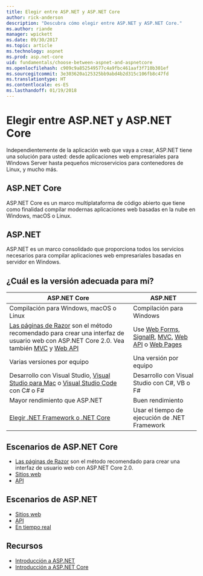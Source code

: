 ```yaml
---
title: Elegir entre ASP.NET y ASP.NET Core
author: rick-anderson
description: "Descubra cómo elegir entre ASP.NET y ASP.NET Core."
ms.author: riande
manager: wpickett
ms.date: 09/30/2017
ms.topic: article
ms.technology: aspnet
ms.prod: asp.net-core
uid: fundamentals/choose-between-aspnet-and-aspnetcore
ms.openlocfilehash: c909c9a852549577c4a9fbc461aaf3f710b301ef
ms.sourcegitcommit: 3e303620a125325bb9abd4b2d315c106fb8c47fd
ms.translationtype: HT
ms.contentlocale: es-ES
ms.lasthandoff: 01/19/2018
---
```

# <a name="choose-between-aspnet-and-aspnet-core"></a>Elegir entre ASP.NET y ASP.NET Core 

Independientemente de la aplicación web que vaya a crear, ASP.NET tiene una solución para usted: desde aplicaciones web empresariales para Windows Server hasta pequeños microservicios para contenedores de Linux, y mucho más.

## <a name="aspnet-core"></a>ASP.NET Core

ASP.NET Core es un marco multiplataforma de código abierto que tiene como finalidad compilar modernas aplicaciones web basadas en la nube en Windows, macOS o Linux.

## <a name="aspnet"></a>ASP.NET

ASP.NET es un marco consolidado que proporciona todos los servicios necesarios para compilar aplicaciones web empresariales basadas en servidor en Windows.

## <a name="which-one-is-right-for-me"></a>¿Cuál es la versión adecuada para mí?

| ASP.NET Core | ASP.NET |
|---|---|
|Compilación para Windows, macOS o Linux|Compilación para Windows|
|[Las páginas de Razor](xref:mvc/razor-pages/index) son el método recomendado para crear una interfaz de usuario web con ASP.NET Core 2.0. Vea también [MVC](xref:mvc/overview) y [Web API](xref:tutorials/first-web-api)|Use [Web Forms](https://docs.microsoft.com/aspnet/web-forms), [SignalR](https://docs.microsoft.com/aspnet/signalr), [MVC](https://docs.microsoft.com/aspnet/mvc), [Web API](https://docs.microsoft.com/aspnet/web-api/) o [Web Pages](https://docs.microsoft.com/aspnet/web-pages)|
|Varias versiones por equipo|Una versión por equipo|
|Desarrollo con Visual Studio, [Visual Studio para Mac](https://www.visualstudio.com/vs/visual-studio-mac/) o [Visual Studio Code](https://code.visualstudio.com/) con C# o F#|Desarrollo con Visual Studio con C#, VB o F#|
|Mayor rendimiento que ASP.NET|Buen rendimiento|
|[Elegir .NET Framework o .NET Core](https://docs.microsoft.com/dotnet/articles/standard/choosing-core-framework-server)|Usar el tiempo de ejecución de .NET Framework|

## <a name="aspnet-core-scenarios"></a>Escenarios de ASP.NET Core

<!-- update link to Razor Pages mvc movie series when done -->
* [Las páginas de Razor](xref:mvc/razor-pages/index) son el método recomendado para crear una interfaz de usuario web con ASP.NET Core 2.0.
* [Sitios web](xref:tutorials/first-mvc-app/index)
* [API](xref:tutorials/first-web-api)

## <a name="aspnet-scenarios"></a>Escenarios de ASP.NET

* [Sitios web](https://docs.microsoft.com/aspnet/mvc)
* [API](https://docs.microsoft.com/aspnet/web-api)
* [En tiempo real](https://docs.microsoft.com/aspnet/signalr)

## <a name="resources"></a>Recursos

* [Introducción a ASP.NET](https://docs.microsoft.com/aspnet/overview)
* [Introducción a ASP.NET Core](xref:index)
